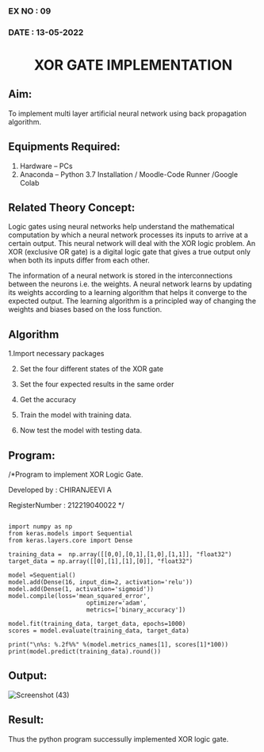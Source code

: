 ### EX NO : 09
### DATE  : 13-05-2022
# <p align="center"> XOR GATE IMPLEMENTATION </p>
## Aim:
   To implement multi layer artificial neural network using back propagation algorithm.
## Equipments Required:
1. Hardware – PCs
2. Anaconda – Python 3.7 Installation / Moodle-Code Runner /Google Colab

## Related Theory Concept:

Logic gates using neural networks help understand the mathematical computation by which a neural network processes its inputs to arrive at a certain output. This neural network will deal with the XOR logic problem. An XOR (exclusive OR gate) is a digital logic gate that gives a true output only when both its inputs differ from each other.

The information of a neural network is stored in the interconnections between the neurons i.e. the weights. A neural network learns by updating its weights according to a learning algorithm that helps it converge to the expected output. The learning algorithm is a principled way of changing the weights and biases based on the loss function.

## Algorithm

1.Import necessary packages

2. Set the four different states of the XOR gate

3. Set the four expected results in the same order

4. Get the accuracy

5. Train the model with training data.

6. Now test the model with testing data.

## Program:

/*Program to implement XOR Logic Gate.

Developed by   : CHIRANJEEVI A

RegisterNumber : 212219040022
*/

```PYTHON3

import numpy as np
from keras.models import Sequential
from keras.layers.core import Dense

training_data =  np.array([[0,0],[0,1],[1,0],[1,1]], "float32")
target_data = np.array([[0],[1],[1],[0]], "float32")

model =Sequential()
model.add(Dense(16, input_dim=2, activation='relu'))
model.add(Dense(1, activation='sigmoid'))
model.compile(loss='mean_squared_error',
                      optimizer='adam',
                      metrics=['binary_accuracy'])

model.fit(training_data, target_data, epochs=1000)
scores = model.evaluate(training_data, target_data)

print("\n%s: %.2f%%" %(model.metrics_names[1], scores[1]*100))
print(model.predict(training_data).round())

```


## Output:
![Screenshot (43)](https://user-images.githubusercontent.com/102689666/169656020-5f5a2808-6c9e-45e0-ae7a-2bd83c0dcdbd.png)


## Result:
Thus the python program successully implemented XOR logic gate.
